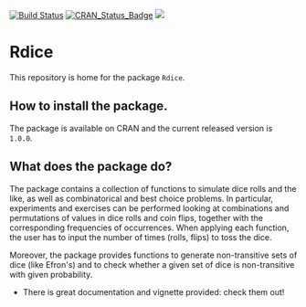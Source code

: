 [![Build Status](https://travis-ci.org/gennaro-tedesco/Rdice.svg?branch=master)](https://travis-ci.org/gennaro-tedesco/Rdice) [![CRAN_Status_Badge](http://www.r-pkg.org/badges/version/Rdice)](https://cran.r-project.org/package=Rdice) [![](http://cranlogs.r-pkg.org/badges/Rdice)](http://cran.rstudio.com/web/packages/Rdice/index.html)

# Rdice

This repository is home for the package `Rdice`.

## How to install the package.

The package is available on CRAN and the current released version is `1.0.0`. 

## What does the package do?

The package contains a collection of functions to simulate dice rolls and the like, as well as combinatorical and best choice problems. In particular, experiments and exercises can be performed looking at combinations and permutations of values in dice rolls and coin flips, together with the corresponding frequencies of occurrences. When applying each function, the user has to input the number of times (rolls, flips) to toss the dice. 

Moreover, the package provides functions to generate non-transitive sets of dice (like Efron's) and to check whether a given set of dice is non-transitive with given probability.

* There is great documentation and vignette provided: check them out!

